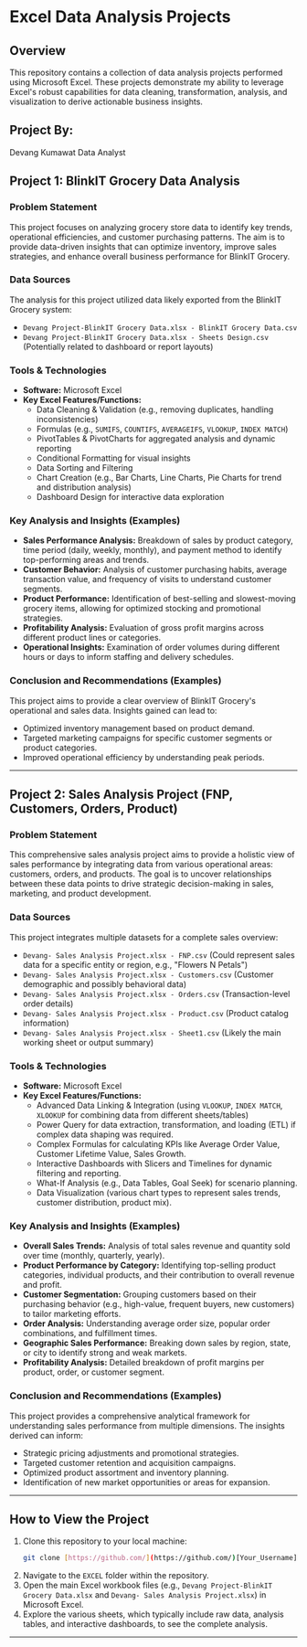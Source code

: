 # Excel Data Analysis Projects

## Overview
This repository contains a collection of data analysis projects performed using Microsoft Excel. These projects demonstrate my ability to leverage Excel's robust capabilities for data cleaning, transformation, analysis, and visualization to derive actionable business insights.

## Project By:
Devang Kumawat
Data Analyst

## Project 1: BlinkIT Grocery Data Analysis

### Problem Statement
This project focuses on analyzing grocery store data to identify key trends, operational efficiencies, and customer purchasing patterns. The aim is to provide data-driven insights that can optimize inventory, improve sales strategies, and enhance overall business performance for BlinkIT Grocery.

### Data Sources
The analysis for this project utilized data likely exported from the BlinkIT Grocery system:
* `Devang Project-BlinkIT Grocery Data.xlsx - BlinkIT Grocery Data.csv`
* `Devang Project-BlinkIT Grocery Data.xlsx - Sheets Design.csv` (Potentially related to dashboard or report layouts)

### Tools & Technologies
* **Software:** Microsoft Excel
* **Key Excel Features/Functions:**
    * Data Cleaning & Validation (e.g., removing duplicates, handling inconsistencies)
    * Formulas (e.g., `SUMIFS`, `COUNTIFS`, `AVERAGEIFS`, `VLOOKUP`, `INDEX MATCH`)
    * PivotTables & PivotCharts for aggregated analysis and dynamic reporting
    * Conditional Formatting for visual insights
    * Data Sorting and Filtering
    * Chart Creation (e.g., Bar Charts, Line Charts, Pie Charts for trend and distribution analysis)
    * Dashboard Design for interactive data exploration

### Key Analysis and Insights (Examples)
* **Sales Performance Analysis:** Breakdown of sales by product category, time period (daily, weekly, monthly), and payment method to identify top-performing areas and trends.
* **Customer Behavior:** Analysis of customer purchasing habits, average transaction value, and frequency of visits to understand customer segments.
* **Product Performance:** Identification of best-selling and slowest-moving grocery items, allowing for optimized stocking and promotional strategies.
* **Profitability Analysis:** Evaluation of gross profit margins across different product lines or categories.
* **Operational Insights:** Examination of order volumes during different hours or days to inform staffing and delivery schedules.

### Conclusion and Recommendations (Examples)
This project aims to provide a clear overview of BlinkIT Grocery's operational and sales data. Insights gained can lead to:
* Optimized inventory management based on product demand.
* Targeted marketing campaigns for specific customer segments or product categories.
* Improved operational efficiency by understanding peak periods.

---

## Project 2: Sales Analysis Project (FNP, Customers, Orders, Product)

### Problem Statement
This comprehensive sales analysis project aims to provide a holistic view of sales performance by integrating data from various operational areas: customers, orders, and products. The goal is to uncover relationships between these data points to drive strategic decision-making in sales, marketing, and product development.

### Data Sources
This project integrates multiple datasets for a complete sales overview:
* `Devang- Sales Analysis Project.xlsx - FNP.csv` (Could represent sales data for a specific entity or region, e.g., "Flowers N Petals")
* `Devang- Sales Analysis Project.xlsx - Customers.csv` (Customer demographic and possibly behavioral data)
* `Devang- Sales Analysis Project.xlsx - Orders.csv` (Transaction-level order details)
* `Devang- Sales Analysis Project.xlsx - Product.csv` (Product catalog information)
* `Devang- Sales Analysis Project.xlsx - Sheet1.csv` (Likely the main working sheet or output summary)

### Tools & Technologies
* **Software:** Microsoft Excel
* **Key Excel Features/Functions:**
    * Advanced Data Linking & Integration (using `VLOOKUP`, `INDEX MATCH`, `XLOOKUP` for combining data from different sheets/tables)
    * Power Query for data extraction, transformation, and loading (ETL) if complex data shaping was required.
    * Complex Formulas for calculating KPIs like Average Order Value, Customer Lifetime Value, Sales Growth.
    * Interactive Dashboards with Slicers and Timelines for dynamic filtering and reporting.
    * What-If Analysis (e.g., Data Tables, Goal Seek) for scenario planning.
    * Data Visualization (various chart types to represent sales trends, customer distribution, product mix).

### Key Analysis and Insights (Examples)
* **Overall Sales Trends:** Analysis of total sales revenue and quantity sold over time (monthly, quarterly, yearly).
* **Product Performance by Category:** Identifying top-selling product categories, individual products, and their contribution to overall revenue and profit.
* **Customer Segmentation:** Grouping customers based on their purchasing behavior (e.g., high-value, frequent buyers, new customers) to tailor marketing efforts.
* **Order Analysis:** Understanding average order size, popular order combinations, and fulfillment times.
* **Geographic Sales Performance:** Breaking down sales by region, state, or city to identify strong and weak markets.
* **Profitability Analysis:** Detailed breakdown of profit margins per product, order, or customer segment.

### Conclusion and Recommendations (Examples)
This project provides a comprehensive analytical framework for understanding sales performance from multiple dimensions. The insights derived can inform:
* Strategic pricing adjustments and promotional strategies.
* Targeted customer retention and acquisition campaigns.
* Optimized product assortment and inventory planning.
* Identification of new market opportunities or areas for expansion.

---

## How to View the Project
1.  Clone this repository to your local machine:
    ```bash
    git clone [https://github.com/](https://github.com/)[Your_Username]/[Your_Repo_Name].git
    ```
2.  Navigate to the `EXCEL` folder within the repository.
3.  Open the main Excel workbook files (e.g., `Devang Project-BlinkIT Grocery Data.xlsx` and `Devang- Sales Analysis Project.xlsx`) in Microsoft Excel.
4.  Explore the various sheets, which typically include raw data, analysis tables, and interactive dashboards, to see the complete analysis.

---